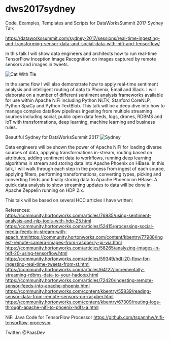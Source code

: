 # dws2017sydney
Code, Examples, Templates and Scripts for DataWorksSummit 2017 Sydney Talk

https://dataworkssummit.com/sydney-2017/sessions/real-time-ingesting-and-transforming-sensor-data-and-social-data-with-nifi-and-tensorflow/

In this talk I will show data engineers and architects how to run real-time TensorFlow Inception Image Recognition on images captured by remote sensors and images in tweets. 

![Cat With Tie](https://github.com/tspannhw/dws2017sydney/raw/master/catwithtie.jpg)

In the same flow I will also demonstrate how to apply real-time sentiment analysis and intelligent routing of data to Phoenix, Email and Slack. I will elaborate on a number of different sentiment analysis frameworks available for use within Apache NiFi including Python NLTK, Stanford CoreNLP, Python SpaCy and Python TextBlob. This talk will be a deep dive into how to manage complex dataflow pipelines ingesting from multiple streaming sources including social, public open data feeds, logs, drones, RDBMS and IoT with transformations, deep learning, machine learning and business rules. 

Beautiful Sydney for DataWorksSummit 2017
![Sydney](https://github.com/tspannhw/dws2017sydney/raw/master/bridge.jpg)

Data engineers will be shown the power of Apache NiFi for loading diverse sources of data, applying transformations in-stream, routing based on attributes, adding sentiment data to workflows, running deep learning algorithms in stream and storing data into Apache Phoenix on HBase. In this talk, I will walk through each step in the process from ingest of each source, applying filters, performing transformations, converting types, picking and converting fields and finally storing data to Apache Phoenix on HBase. A quick data analysis to show streaming updates to data will be done in Apache Zeppelin running on HDP 2.x. 


This talk will be based on several HCC articles I have written:  

References:  
https://community.hortonworks.com/articles/76935/using-sentiment-analysis-and-nlp-tools-with-hdp-25.html https://community.hortonworks.com/articles/52415/processing-social-media-feeds-in-stream-with-apach.htmlhttps://community.hortonworks.com/content/kbentry/77988/ingest-remote-camera-images-from-raspberry-pi-via.html https://community.hortonworks.com/articles/58265/analyzing-images-in-hdf-20-using-tensorflow.html https://community.hortonworks.com/articles/59349/hdf-20-flow-for-ingesting-real-time-tweets-from-st.html https://community.hortonworks.com/articles/64122/incrementally-streaming-rdbms-data-to-your-hadoop.html https://community.hortonworks.com/articles/72420/ingesting-remote-sensor-feeds-into-apache-phoenix.html https://community.hortonworks.com/content/kbentry/55839/reading-sensor-data-from-remote-sensors-on-raspber.html https://community.hortonworks.com/content/kbentry/67309/routing-logs-through-apache-nifi-to-phoenix-hdfs-a.html  

NiFi Java Code for TensorFlow Processor
https://github.com/tspannhw/nifi-tensorflow-processor

Twitter:  @PaasDev
